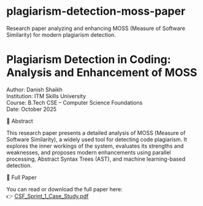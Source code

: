 # plagiarism-detection-moss-paper
Research paper analyzing and enhancing MOSS (Measure of Software Similarity) for modern plagiarism detection.

# Plagiarism Detection in Coding: Analysis and Enhancement of MOSS

Author: Danish Shaikh  
Institution: ITM Skills University  
Course: B.Tech CSE – Computer Science Foundations  
Date: October 2025  

📘 Abstract

This research paper presents a detailed analysis of MOSS (Measure of Software Similarity), a widely used tool for detecting code plagiarism. It explores the inner workings of the system, evaluates its strengths and weaknesses, and proposes modern enhancements using parallel processing, Abstract Syntax Trees (AST), and machine learning-based detection.

 📄 Full Paper

You can read or download the full paper here:  
👉 [CSF_Sprint_1_Case_Study.pdf](./CSF_Sprint_1_Case_Study.pdf)

